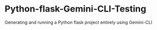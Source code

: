 # Python-flask-Gemini-CLI-Testing
Generating and running a Python flask project entirely using Gemini-CLI 

